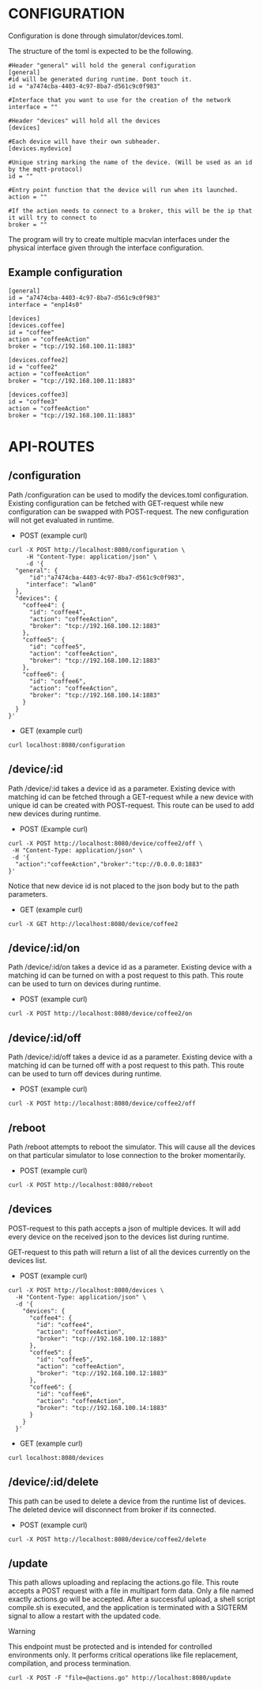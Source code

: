 # CONFIGURATION

Configuration is done through simulator/devices.toml.

The structure of the toml is expected to be the following.

```
#Header "general" will hold the general configuration
[general]
#id will be generated during runtime. Dont touch it.
id = "a7474cba-4403-4c97-8ba7-d561c9c0f983" 

#Interface that you want to use for the creation of the network
interface = ""  

#Header "devices" will hold all the devices 
[devices]

#Each device will have their own subheader.
[devices.mydevice]

#Unique string marking the name of the device. (Will be used as an id by the mqtt-protocol)
id = "" 

#Entry point function that the device will run when its launched.
action = ""

#If the action needs to connect to a broker, this will be the ip that it will try to connect to
broker = ""
```

The program will try to create multiple macvlan interfaces under the physical interface given through the interface configuration.


## Example configuration

```
[general]
id = "a7474cba-4403-4c97-8ba7-d561c9c0f983"
interface = "enp14s0" 

[devices]
[devices.coffee]
id = "coffee"
action = "coffeeAction"
broker = "tcp://192.168.100.11:1883"

[devices.coffee2]
id = "coffee2"
action = "coffeeAction"
broker = "tcp://192.168.100.11:1883"

[devices.coffee3]
id = "coffee3"
action = "coffeeAction"
broker = "tcp://192.168.100.11:1883"
```


# API-ROUTES

## /configuration

Path /configuration can be used to modify the devices.toml configuration.
Existing configuration can be fetched with GET-request while new configuration can be swapped with POST-request. The new configuration will not get evaluated in runtime.

* POST (example curl)
```
curl -X POST http://localhost:8080/configuration \
     -H "Content-Type: application/json" \
     -d '{
  "general": {
      "id":"a7474cba-4403-4c97-8ba7-d561c9c0f983",
     "interface": "wlan0"
  },
  "devices": {
    "coffee4": {
      "id": "coffee4",
      "action": "coffeeAction",
      "broker": "tcp://192.168.100.12:1883"
    },
    "coffee5": {
      "id": "coffee5",
      "action": "coffeeAction",
      "broker": "tcp://192.168.100.12:1883"
    },
    "coffee6": {
      "id": "coffee6",
      "action": "coffeeAction",
      "broker": "tcp://192.168.100.14:1883"
    }
  }
}'
```
* GET (example curl)

``` 
curl localhost:8080/configuration
```
## /device/:id
 
Path /device/:id takes a device id as a parameter. Existing device with matching id can be fetched through a GET-request while a new device with unique id can be created with POST-request. This route can be used to add new devices during runtime.

* POST (Example curl)

``` 
curl -X POST http://localhost:8080/device/coffee2/off \
 -H "Content-Type: application/json" \
 -d '{
  "action":"coffeeAction","broker":"tcp://0.0.0.0:1883"
}'
``` 
Notice that new device id is not placed to the json body but to the path parameters.

* GET (example curl)
  
```
curl -X GET http://localhost:8080/device/coffee2
```


## /device/:id/on

Path /device/:id/on takes a device id as a parameter. Existing device with a matching id can be turned on with a post request to this path. This route can be used to turn on devices during runtime.

* POST (example curl)
```
curl -X POST http://localhost:8080/device/coffee2/on
```

## /device/:id/off

Path /device/:id/off takes a device id as a parameter. Existing device with a matching id can be turned off with a post request to this path. This route can be used to turn off devices during runtime.

* POST (example curl)
```
curl -X POST http://localhost:8080/device/coffee2/off
```

## /reboot

Path /reboot attempts to reboot the simulator.
This will cause all the devices on that particular simulator to lose connection to the broker momentarily.

* POST (example curl)
```
curl -X POST http://localhost:8080/reboot
```

## /devices 

POST-request to this path accepts a json of multiple devices. It will add every device on the received json to the devices list during runtime.

GET-request to this path will return a list of all the devices currently on the devices list. 

* POST (example curl)

``` 
curl -X POST http://localhost:8080/devices \
  -H "Content-Type: application/json" \
  -d '{
    "devices": {
      "coffee4": {
        "id": "coffee4",
        "action": "coffeeAction",
        "broker": "tcp://192.168.100.12:1883"
      },
      "coffee5": {
        "id": "coffee5",
        "action": "coffeeAction",
        "broker": "tcp://192.168.100.12:1883"
      },
      "coffee6": {
        "id": "coffee6",
        "action": "coffeeAction",
        "broker": "tcp://192.168.100.14:1883"
      }
    }
  }'

  ```

* GET (example curl)

``` 
curl localhost:8080/devices
```



## /device/:id/delete 

This path can be used to delete a device from the runtime list of devices. The deleted device will disconnect from broker if its connected.

* POST (example curl)

```
curl -X POST http://localhost:8080/device/coffee2/delete
```

## /update

This path allows uploading and replacing the actions.go file. This route accepts a POST request with a file in multipart form data. Only a file named exactly actions.go will be accepted. After a successful upload, a shell script compile.sh is executed, and the application is terminated with a SIGTERM signal to allow a restart with the updated code.

> [!WARNING]
> This endpoint must be protected and is intended for controlled environments only. It performs critical operations like file replacement, compilation, and process termination.

```
curl -X POST -F "file=@actions.go" http://localhost:8080/update
```